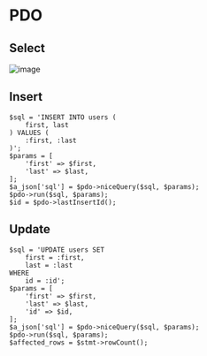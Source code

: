 # PDO
## Select
![image](https://github.com/user-attachments/assets/0555dc3a-d5d7-4b05-b695-24cb9feeddb6)

## Insert
```
$sql = 'INSERT INTO users (
	first, last
) VALUES (
	:first, :last
)';
$params = [
	'first' => $first,
	'last' => $last,
];
$a_json['sql'] = $pdo->niceQuery($sql, $params);
$pdo->run($sql, $params);
$id = $pdo->lastInsertId();
```

## Update
```
$sql = 'UPDATE users SET
	first = :first,
	last = :last
WHERE
	id = :id';
$params = [
	'first' => $first,
	'last' => $last,
	'id' => $id,
];
$a_json['sql'] = $pdo->niceQuery($sql, $params);
$pdo->run($sql, $params);
$affected_rows = $stmt->rowCount();
```

